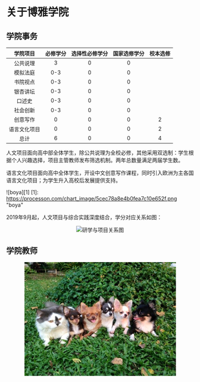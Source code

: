 # 关于博雅学院

## 学院事务

|学院项目|必修学分|选择性必修学分| 国家选修学分 |校本选修 |
|:------:|:------:|:---:|:---:|:---:|
| 公共说理 | 3 | 0 | 0 |  |
| 模拟法庭| 0-3 | 0 | 0 |  |
| 书院视点 | 0-3 | 0 | 0 |  |
| 银杏讲坛 | 0-3 | 0 | 0 |  |
| 口述史 | 0-3 | 0 | 0 |  |
| 社会创新 | 0-3 | 0 | 0 |  |
| 创意写作 | 0 | 0 | 0 | 2 |
| 语言文化项目 | 0 | 0 | 0 | 2 |
| 总计 | 6 | 0 | 0 | 4 |

 人文项目面向高中部全体学生，除公共说理为全校必修，其他采用双选制：学生根据个人兴趣选择，项目主管教师发布筛选机制。两年总数量满足两届学生数。

语言文化项目面向高中全体学生，开设中文创意写作课程，同时引入欧洲为主各国语言文化项目；为学生升入高校后发展提供支持。


![boya][1]
[1]: https://processon.com/chart_image/5cec78a8e4b0fea7c10e652f.png  "boya"

2019年9月起，人文项目与综合实践深度结合，学分对应关系如图：

<div  align="center">    
 <img src="https://pkuschool.github.io/cbook/images/zhixing.png" width = "560" height = "370" alt="研学与项目关系图" align=center />
</div>

## 学院教师
<div  align="center">    
 <img src="/images/our.png" width = "407" height = "305" alt="7zhi" align=center />
</div>

